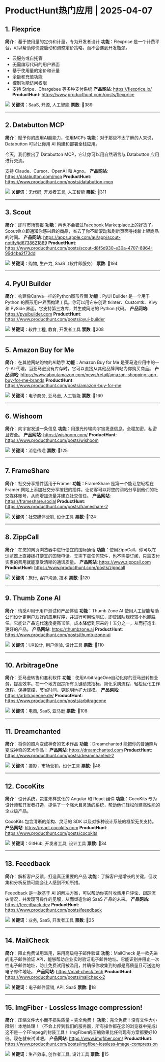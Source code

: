 # ProductHunt热门应用 | 2025-04-07

## 1. Flexprice
**简介**：基于使用量的定价和计量，专为开发者设计
**功能**：Flexprice 是一个计费平台，可以帮助你快速启动和调整定价策略，而不会遇到开发瓶颈。
- 云服务或自托管
- 无需编写代码的用户界面
- 基于使用量的定价和计量
- 余额和充值功能
- 控制功能访问权限
- 支持 Stripe、Chargebee 等多种支付系统
**产品网站**: https://flexprice.io/
**ProductHunt**: https://www.producthunt.com/posts/flexprice

![](https://ph-files.imgix.net/10e37e55-51c0-4a86-8379-94ce71039a6d.jpeg)
**关键词**：SaaS, 开源, 人工智能
**票数**: 🔺389

---

## 2. Databutton MCP
**简介**：赋予你的应用AI超能力，使用MCPs
**功能**：对于那些不太了解的人来说，Databutton 可以让你用 AI 构建和部署全栈应用。

今天，我们推出了 Databutton MCP，它让你可以用自然语言与 Databutton 应用进行交流。

支持 Claude、Cursor、OpenAI 和 Agno。
**产品网站**: https://databutton.com/mcp
**ProductHunt**: https://www.producthunt.com/posts/databutton-mcp

![](https://ph-files.imgix.net/cacc9b28-1c46-487b-a524-0dccdd926779.gif)
**关键词**：无代码, 开发者工具, 人工智能
**票数**: 🔺311

---

## 3. Scout
**简介**：即时市场警报
**功能**：再也不会错过Facebook Marketplace上的好货了。Scout会立即通知你感兴趣的商品，省去了你不断滚动和刷新页面寻找新上架商品的时间。
**产品网站**: https://apps.apple.com/au/app/scout-notify/id6738621889
**ProductHunt**: https://www.producthunt.com/posts/scout-d8f5d930-e30a-4707-8964-99d4ba2f73dd

![](https://ph-files.imgix.net/3d4ebfef-8b7b-4d45-ac51-61a04bdf0e99.png)
**关键词**：购物, 生产力, SaaS（软件即服务）
**票数**: 🔺194

---

## 4. PyUI Builder
**简介**：构建像Canva一样的Python图形界面
**功能**：PyUI Builder 是一个用于 Python 的图形用户界面构建工具。你可以用它来创建 tkinter、Customtk、Kivy 和 PySide 界面。它支持第三方库，并生成简洁的 Python 代码。
**产品网站**: https://pyuibuilder.com
**ProductHunt**: https://www.producthunt.com/posts/pyui-builder

![](https://ph-files.imgix.net/dfb32e9b-a1ca-41e1-8e81-153f8d9ebbe0.png)
**关键词**：软件工程, 教育, 开发者工具
**票数**: 🔺208

---

## 5. Amazon Buy for Me
**简介**：在其他网站购物的AI助手
**功能**：Amazon Buy for Me 是亚马逊应用中的一个 AI 代理，当亚马逊没有库存时，它可以直接从其他品牌网站为你购买商品。
**产品网站**: https://www.aboutamazon.com/news/retail/amazon-shopping-app-buy-for-me-brands
**ProductHunt**: https://www.producthunt.com/posts/amazon-buy-for-me

![](https://ph-files.imgix.net/da7f706c-512a-4d20-9931-4c12400eec66.png)
**关键词**：电子商务, 亚马逊, 人工智能
**票数**: 🔺160

---

## 6. Wishoom
**简介**：向宇宙发送一条信息
**功能**：用激光传输向宇宙发送信息。全程加密，私密且安全。
**产品网站**: https://wishoom.com/
**ProductHunt**: https://www.producthunt.com/posts/wishoom

![](https://ph-files.imgix.net/f773a9ec-232f-4ac2-97a5-3965364e255f.jpeg)
**关键词**：消息传递
**票数**: 🔺125

---

## 7. FrameShare
**简介**：社交分享插件适用于Framer
**功能**：FrameShare 是第一个能让您轻松在 Framer 网站上添加社交分享按钮的插件。让访客可以将您的网站分享到他们的社交媒体账号，从而增加流量并建立社交信任。
**产品网站**: https://frameshare.social
**ProductHunt**: https://www.producthunt.com/posts/frameshare-2

![](https://ph-files.imgix.net/5e9aa578-f453-4cc6-b183-c6ed3b6e5271.png)
**关键词**：社交媒体营销, 设计工具
**票数**: 🔺124

---

## 8. ZippCall
**简介**：在您的网页浏览器中进行便宜的国际通话
**功能**：使用ZippCall，你可以在浏览器上直接拨打便宜的国际电话。无需下载任何软件，也不需要订阅，只需支付实惠的费用就能享受清晰的通话质量。
**产品网站**: https://www.zippcall.com
**ProductHunt**: https://www.producthunt.com/posts/zippcall

![](https://ph-files.imgix.net/c0c8300d-1d79-4586-9f1a-6ed9eec7e333.jpeg)
**关键词**：旅行, 客户沟通, 技术
**票数**: 🔺120

---

## 9. Thumb Zone AI
**简介**：情感AI用于用户测试和产品体验
**功能**：Thumb Zone AI 使用人工智能帮助公司设计更用户友好的应用程序，并进行可用性测试，即使团队规模较小也能胜任。它能让产品迭代速度提高10倍，成本降低到原来的十五分之一，从而打造出更好的产品。
**产品网站**: https://thumbzone.ai
**ProductHunt**: https://www.producthunt.com/posts/thumb-zone-ai

![](https://ph-files.imgix.net/342c1d77-bf64-4468-9332-c2c10faf61df.png)
**关键词**：UX设计, 用户体验, 设计工具
**票数**: 🔺110

---

## 10. ArbitrageOne
**简介**：亚马逊转售和套利软件
**功能**：使用ArbitrageOne自动化你的亚马逊转售业务，提高效率。在一个地方跟踪所有关键绩效指标，简化采购流程，轻松优化工作流程。保持掌控，节省时间，更聪明地扩大规模。
**产品网站**: https://arbitrageone.de/
**ProductHunt**: https://www.producthunt.com/posts/arbitrageone

![](https://ph-files.imgix.net/cfb4a9d8-61db-466f-a7cf-cf9a756a794c.png)
**关键词**：电商, SaaS, 亚马逊
**票数**: 🔺108

---

## 11. Dreamchanted
**简介**：将你的照片变成神奇的艺术作品
**功能**：Dreamchanted 能把你的普通照片变成神奇的艺术作品！
**产品网站**: https://dreamchanted.com
**ProductHunt**: https://www.producthunt.com/posts/dreamchanted-2

![](https://ph-files.imgix.net/ea13a8f5-d773-40bd-beaa-e7523752b329.png)
**关键词**：摄影，市场营销，设计工具
**票数**: 🔺48

---

## 12. CocoKits
**简介**：设计系统，包含未样式化的 Angular 和 React 组件
**功能**：CocoKits 专为设计师和开发者打造，提供了一个强大且灵活的系统，帮助他们轻松创建高性能的企业级产品。

CocoKits 包含清晰的架构、灵活的 SDK 以及对多种设计系统的框架无关支持。
**产品网站**: https://react.cocokits.com
**ProductHunt**: https://www.producthunt.com/posts/cocokits

![](https://ph-files.imgix.net/ab0aceaf-c1d3-461a-91a6-b42ff5d80670.png)
**关键词**：GitHub, 开发者工具, 设计工具
**票数**: 🔺34

---

## 13. Feeedback
**简介**：解析客户反馈，打造真正重要的产品
**功能**：了解客户是增长的关键，但收集和分析反馈可能会让人感到不知所措。

Feeedback 是一款基于 AI 的解决方案，可以帮助你实时收集用户评论、跟踪流失情况，并发现可操作的见解，从而塑造你的 SaaS 产品的未来。
**产品网站**: https://feeedback.dev
**ProductHunt**: https://www.producthunt.com/posts/feeedback

![](https://ph-files.imgix.net/421460be-9078-4c71-a0c2-e77c6bb64ef5.png)
**关键词**：业务, SaaS, 开发者工具
**票数**: 🔺25

---

## 14. MailCheck
**简介**：阻止免费试用滥用，采用高级电子邮件验证
**功能**：MailCheck 是一款先进的电子邮件验证 API，能够帮助企业实时验证电子邮件地址。它能识别并阻止一次性电子邮件地址，防止免费试用被滥用，并确保你收集到的都是高质量且可送达的电子邮件地址。
**产品网站**: https://mail-check.tech
**ProductHunt**: https://www.producthunt.com/posts/mailcheck-2

![](https://ph-files.imgix.net/3c60a66e-70b2-4e21-b40c-b31ee360b4b5.png)
**关键词**：电子邮件营销, API, SaaS
**票数**: 🔺18

---

## 15. ImgFiber - Lossless Image compression!
**简介**：压缩文件大小而不损失质量 – 完全免费！
**功能**：完全免费！没有文件大小限制！本地处理！（不会上传到我们的服务器，所有操作都在您的浏览器中完成）
这不是一个FFmpeg的封装工具！
ImgFiber的压缩效果比任何现有方案都要好10倍。现在就来试试吧。
**产品网站**: https://www.imgfiber.com/
**ProductHunt**: https://www.producthunt.com/posts/imgfiber-lossless-image-compression

![](https://ph-files.imgix.net/99e01969-c837-4763-978b-ea44aedeea71.png)
**关键词**：生产效率, 创作者工具, 设计工具
**票数**: 🔺15

